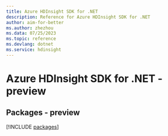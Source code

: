 ```yaml
---
title: Azure HDInsight SDK for .NET
description: Reference for Azure HDInsight SDK for .NET
author: aim-for-better
ms.author: zhezhou
ms.data: 07/25/2023
ms.topic: reference
ms.devlang: dotnet
ms.service: hdinsight
---
```

# Azure HDInsight SDK for .NET - preview
## Packages - preview
[!INCLUDE [packages](hdinsight-index.md)]